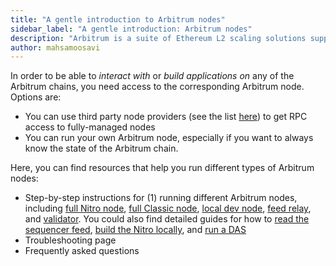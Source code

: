 ```yaml
---
title: "A gentle introduction to Arbitrum nodes"
sidebar_label: "A gentle introduction: Arbitrum nodes"
description: "Arbitrum is a suite of Ethereum L2 scaling solutions supported by a decentralized network of nodes. This guide introduces you to Arbitrum's node types and how they work together to scale Ethereum."
author: mahsamoosavi
---
```


In order to be able to _interact with_ or _build applications on_ any of the Arbitrum chains, you need access to the corresponding Arbitrum node. Options are:

- You can use third party node providers (see the list [here](./node-providers.mdx)) to get RPC access to fully-managed nodes 
- You can run your own Arbitrum node, especially if you want to always know the state of the Arbitrum chain. 

Here, you can find resources that help you run different types of Arbitrum nodes:

- Step-by-step instructions for (1) running different Arbitrum nodes, including [full Nitro node](./running-a-node.md), [full Classic node](./running-a-classic-node.md), [local dev node](./local-dev-node.md), [feed relay](./running-a-fees-relay.md), and [validator](./running-a-validator.md). You could also find detailed guides for how to [read the sequencer feed](./read-sequencer-feed.md), [build the Nitro locally](./build-nitro-locally.md), and [run a DAS](../das/daserver-instructions.mdx)
- Troubleshooting page
- Frequently asked questions